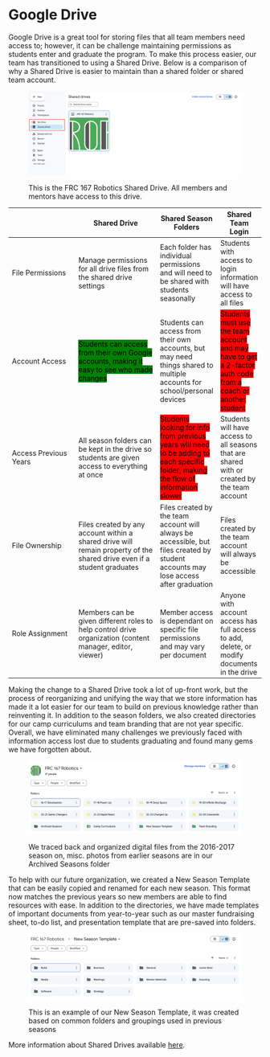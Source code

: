 # Google Drive

Google Drive is a great tool for storing files that all team members need access to; however, it can be challenge maintaining permissions as students enter and graduate the program. To make this process easier, our team has transitioned to using a Shared Drive. Below is a comparison of why a Shared Drive is easier to maintain than a shared folder or shared team account.

<figure><img src="../../.gitbook/assets/Screenshot 2023-12-22 at 1.04.46 PM.png" alt="Screenshot of a Shared Drive within Google Drive"><figcaption><p>This is the FRC 167 Robotics Shared Drive. All members and mentors have access to this drive.</p></figcaption></figure>

<table><thead><tr><th width="141"></th><th width="188">Shared Drive</th><th>Shared Season Folders</th><th>Shared Team Login</th></tr></thead><tbody><tr><td>File Permissions</td><td>Manage permissions for all drive files from the shared drive settings</td><td>Each folder has individual permissions and will need to be shared with students seasonally</td><td>Students with access to login information will have access to all files</td></tr><tr><td>Account Access</td><td><mark style="background-color:green;">Students can access from their own Google accounts, making it easy to see who made changes</mark></td><td>Students can access from their own accounts, but may need things shared to multiple accounts for school/personal devices</td><td><mark style="background-color:red;">Students must use the team account and may have to get a 2-factor auth code from a coach or another student</mark></td></tr><tr><td>Access Previous Years</td><td>All season folders can be kept in the drive so students are given access to everything at once</td><td><mark style="background-color:red;">Students looking for info from previous years will need to be adding to each specific folder, making the flow of information slower</mark></td><td>Students will have access to all seasons that are shared with or created by the team account</td></tr><tr><td>File Ownership</td><td>Files created by any account within a shared drive will remain property of the shared drive even if a student graduates</td><td>Files created by the team account will always be accessible, but files created by student accounts may lose access after graduation</td><td>Files created by the team account will always be accessible</td></tr><tr><td>Role Assignment</td><td>Members can be given different roles to help control drive organization (content manager, editor, viewer)</td><td>Member access is dependant on specific file permissions and may vary per document</td><td>Anyone with account access has full access to add, delete, or modify documents in the drive</td></tr></tbody></table>

Making the change to a Shared Drive took a lot of up-front work, but the process of reorganizing and unifying the way that we store information has made it a lot easier for our team to build on previous knowledge rather than reinventing it. In addition to the season folders, we also created directories for our camp curriculums and team branding that are not year specific. Overall, we have eliminated many challenges we previously faced with information access lost due to students graduating and found many gems we have forgotten about.

<figure><img src="../../.gitbook/assets/Screenshot 2023-12-22 at 1.05.57 PM.png" alt="Screenshot of 12 folders named after different game seasons, archives, and templates within Google Drive"><figcaption><p>We traced back and organized digital files from the 2016-2017 season on, misc. photos from earlier seasons are in our Archived Seasons folder</p></figcaption></figure>

To help with our future organization, we created a New Season Template that can be easily copied and renamed for each new season. This format now matches the previous years so new members are able to find resources with ease. In addition to the directories, we have made templates of important documents from year-to-year such as our master fundraising sheet, to-do list, and presentation template that are pre-saved into folders.

<figure><img src="../../.gitbook/assets/Screenshot 2023-12-22 at 1.06.14 PM.png" alt="Screenshot of folders with names like Business, Media, Build, etc. that are used a season template"><figcaption><p>This is an example of our New Season Template, it was created based on common folders and groupings used in previous seasons</p></figcaption></figure>

More information about Shared Drives available [here](https://support.google.com/a/users/answer/7212025?hl=en).
